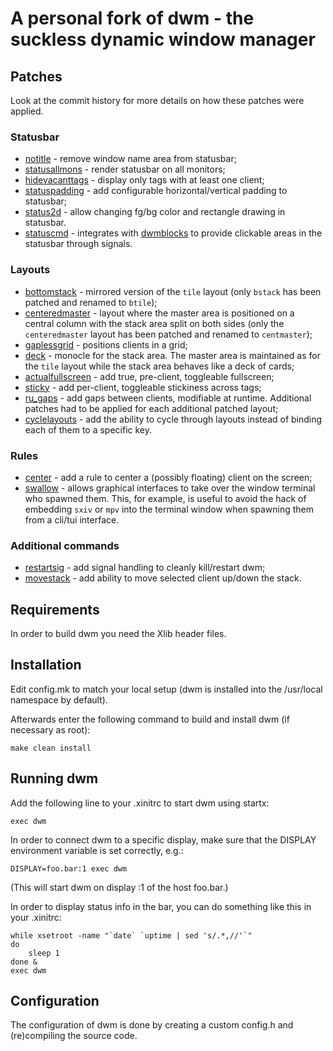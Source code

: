 # A personal fork of dwm - the suckless dynamic window manager

## Patches

Look at the commit history for more details on how these patches were
applied.

### Statusbar

+ [notitle](https://dwm.suckless.org/patches/notitle/) - remove window
  name area from statusbar;
+ [statusallmons](https://dwm.suckless.org/patches/statusallmons/) -
  render statusbar on all monitors;
+ [hidevacanttags](https://dwm.suckless.org/patches/hide_vacant_tags/) -
  display only tags with at least one client;
+ [statuspadding](https://dwm.suckless.org/patches/statuspadding/) - add
  configurable horizontal/vertical padding to statusbar;
+ [status2d](https://dwm.suckless.org/patches/status2d/) - allow
  changing fg/bg color and rectangle drawing in statusbar.
+ [statuscmd](https://dwm.suckless.org/patches/statuscmd/) - integrates
  with [dwmblocks](https://git.dyamon.me/dwmblocks) to provide clickable
  areas in the statusbar through signals.

### Layouts

+ [bottomstack](https://dwm.suckless.org/patches/bottomstack/) -
  mirrored version of the `tile` layout (only `bstack` has been
  patched and renamed to `btile`);
+ [centeredmaster](https://dwm.suckless.org/patches/centeredmaster/) -
  layout where the master area is positioned on a central column with
  the stack area split on both sides (only the `centeredmaster` layout
  has been patched and renamed to `centmaster`);
+ [gaplessgrid](https://dwm.suckless.org/patches/gaplessgrid/) -
  positions clients in a grid;
+ [deck](https://dwm.suckless.org/patches/deck/) - monocle for the stack
  area. The master area is maintained as for the `tile` layout while the
  stack area behaves like a deck of cards;
+ [actualfullscreen](https://dwm.suckless.org/patches/actualfullscreen/) -
  add true, pre-client, toggleable fullscreen;
+ [sticky](https://dwm.suckless.org/patches/sticky/) - add per-client,
  toggleable stickiness across tags;
+ [ru_gaps](https://dwm.suckless.org/patches/ru_gaps/) - add gaps
  between clients, modifiable at runtime. Additional patches had to be
  applied for each additional patched layout;
+ [cyclelayouts](https://dwm.suckless.org/patches/cyclelayouts/) - add
  the ability to cycle through layouts instead of binding each of them
  to a specific key.

### Rules

+ [center](https://dwm.suckless.org/patches/center/) - add a rule to
  center a (possibly floating) client on the screen;
+ [swallow](https://dwm.suckless.org/patches/swallow/) - allows
  graphical interfaces to take over the window terminal who spawned
  them. This, for example, is useful to avoid the hack of embedding
  `sxiv` or `mpv` into the terminal window when spawning them from a
  cli/tui interface.

### Additional commands

+ [restartsig](https://dwm.suckless.org/patches/restartsig/) - add
  signal handling to cleanly kill/restart dwm;
+ [movestack](https://dwm.suckless.org/patches/movestack/) - add ability
  to move selected client up/down the stack.

Requirements
------------
In order to build dwm you need the Xlib header files.


Installation
------------
Edit config.mk to match your local setup (dwm is installed into
the /usr/local namespace by default).

Afterwards enter the following command to build and install dwm (if
necessary as root):

    make clean install


Running dwm
-----------
Add the following line to your .xinitrc to start dwm using startx:

    exec dwm

In order to connect dwm to a specific display, make sure that
the DISPLAY environment variable is set correctly, e.g.:

    DISPLAY=foo.bar:1 exec dwm

(This will start dwm on display :1 of the host foo.bar.)

In order to display status info in the bar, you can do something
like this in your .xinitrc:

    while xsetroot -name "`date` `uptime | sed 's/.*,//'`"
    do
    	sleep 1
    done &
    exec dwm


Configuration
-------------
The configuration of dwm is done by creating a custom config.h
and (re)compiling the source code.
